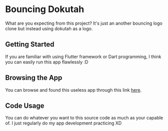 # Bouncing Dokutah

What are you expecting from this project? It's just an another bouncing logo clone but instead using dokutah as a logo.

## Getting Started

If you are familiar with using Flutter framework or Dart programming, I think you can easily run this app flawlessly :D

## Browsing the App
You can browse and found this useless app through this link [here](https://awakendzima.netlify.app/the_bouncing_dokutah).

## Code Usage
You can do whatever you want to this source code as much as your capable of. I just regularly do my app development practicing XD